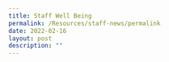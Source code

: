 ```yaml
---
title: Staff Well Being
permalink: /Resources/staff-news/permalink
date: 2022-02-16
layout: post
description: ""
---
```

